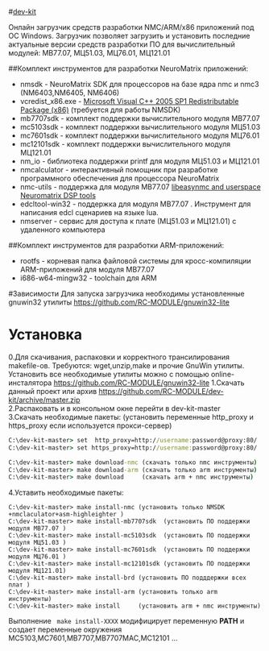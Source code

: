 ﻿#[dev-kit](https://github.com/RC-MODULE/dev-kit)

Онлайн загрузчик средств разработки NMC/ARM/x86 приложений под ОС Windows. 
Загрузчик позволяет загрузить и установить последние актуальные версии средств разработки ПО для вычислительный модулей: МВ77.07, МЦ51.03, МЦ76.01, МЦ121.01 

##Комплект инструментов для разработки NeuroMatrix приложений:  
- nmsdk - NeuroMatrix SDK  для процессоров на базе ядра nmc и nmc3 (NM6403,NM6405, NM6406)
- vcredist_x86.exe - [Microsoft Visual C++ 2005 SP1 Redistributable Package (x86)](https://www.microsoft.com/en-us/download/details.aspx?id=5638) (требуется для работы NMSDK)
- mb7707sdk  - комплект поддержки вычислительного модуля МВ77.07  
- mc5103sdk  - комплект поддержки вычислительного модуля МЦ51.03  
- mc7601sdk  - комплект поддержки вычислительного модуля МЦ76.01  
- mc12101sdk - комплект поддержки вычислительного модуля МЦ121.01  
- nm_io - библиотека поддержки printf для модуля МЦ51.03 и МЦ121.01  
- nmcalculator  - интерактивный помощник при разработке программного обеспечения для процессора NeuroMatrix
- nmc-utils  - поддержка для модуля МВ77.07 [libeasynmc and userspace Neuromatrix DSP tools](https://github.com/RC-MODULE/nmc-utils)  
- edcltool-win32 -  поддержка для модуля МВ77.07 . Инструмент для написания edcl сценариев на языке lua.  
- nmserver - сервис для доступа к плате (МЦ51.03 и МЦ121.01) с удаленного компьютера 

##Комплект инструментов для разработки ARM-приложений:
- rootfs - корневая папка файловой системы для кросс-компиляции ARM-приложений для модуля МВ77.07
- i686-w64-mingw32 - toolchain для ARM


#Зависимости
  Для запуска загрузчика необходимы установленные gnuwin32 утилиты https://github.com/RC-MODULE/gnuwin32-lite
  

# Установка 
0.Для скачивания, распаковки и корректного трансилирования makefile-ов.
  Требуются: wget,unzip,make и прочие GnuWin утилиты. Установить все необходимые утилиты можно с помощью online-инсталятора https://github.com/RC-MODULE/gnuwin32-lite
1.Скачать данный проект или архив https://github.com/RC-MODULE/dev-kit/archive/master.zip  
2.Распаковать и в консольном окне перейти в dev-kit-master  
3.Cкачать необходимые пакеты:   (установить переменные http_proxy и https_proxy если используется прокси-сервер)

```bat
С:\dev-kit-master> set  http_proxy=http://username:password@proxy:80/
С:\dev-kit-master> set https_proxy=http://username:password@proxy:80/

С:\dev-kit-master> make download-nmc (скачать только nmc инструменты)  
С:\dev-kit-master> make download-arm (скачать только arm инструменты)  
С:\dev-kit-master> make download     (скачать arm + nmc инструменты)  
```   

4.Уставить необходимые пакеты:    
```
С:\dev-kit-master> make install-nmc (установить только NMSDK +nmclaculator+asm-highleighter )  
С:\dev-kit-master> make install-mb7707sdk  (установить ПО поддержки модуля МВ77.07 ) 
С:\dev-kit-master> make install-mc5103sdk  (установить ПО поддержки модуля МЦ51.03 )
С:\dev-kit-master> make install-mc7601sdk  (установить ПО поддержки модуля МЦ76.01 )
С:\dev-kit-master> make install-mc12101sdk (установить ПО поддержки модуля МЦ121.01)
С:\dev-kit-master> make install-brd (установить ПО подддержки всех плат )
С:\dev-kit-master> make install-arm (установить только arm инструменты)  
С:\dev-kit-master> make install     (установить arm + nmc инструменты)  
```   

Выполнение ``` make install-XXXX```   модифицирует переменную **PATH** и создает переменные окружения MC5103,MC7601,MB7707,MB7707MAC,MC12101 ...

<!-- > Для установки переменной требутся setx утилита. Windows XP не содержит setx. Необходимо установить [Windows Support Tools for Microsoft Windows XP](https://www.microsoft.com/en-us/download/details.aspx?id=18546) 
6.Установить  переменную окружения NEURO  (для текущего пользователя)
```bat
С:\dev-kit-master> set-neuro.bat


5.Установить переменную окружения DEVPACK (для текущего пользователя)
```bat
С:\dev-kit-master> set-devkit.bat
```	
```	

Добавление необходимых путей (%NEURO%\bin) в переменную PATН осуществляется самостоятельно. 
-->


  
